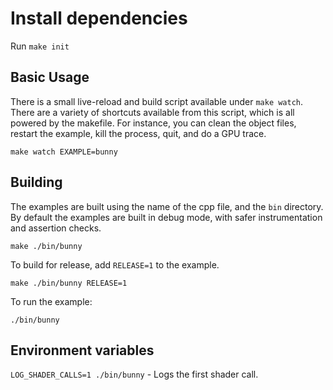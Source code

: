 # Install dependencies

Run `make init`

## Basic Usage

There is a small live-reload and build script available under `make watch`. There are
a variety of shortcuts available from this script, which is all powered by the makefile.
For instance, you can clean the object files, restart the example, kill the process,
quit, and do a GPU trace.

`make watch EXAMPLE=bunny`

## Building

The examples are built using the name of the cpp file, and the `bin` directory. By default
the examples are built in debug mode, with safer instrumentation and assertion checks.

`make ./bin/bunny`

To build for release, add `RELEASE=1` to the example.

`make ./bin/bunny RELEASE=1`

To run the example:

`./bin/bunny`

## Environment variables

`LOG_SHADER_CALLS=1 ./bin/bunny` - Logs the first shader call.
